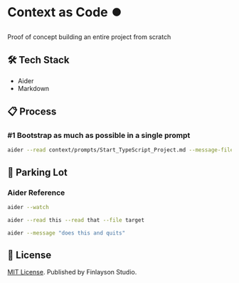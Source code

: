 # Context as Code ⏺️ 

Proof of concept building an entire project from scratch

## 🛠️ Tech Stack

* Aider
* Markdown

## 📋 Process

### #1 Bootstrap as much as possible in a single prompt

```sh
aider --read context/prompts/Start_TypeScript_Project.md --message-file context/changelog/2025_04_08_2111_43610_start_project
```

## 🚦 Parking Lot

### Aider Reference

```sh
aider --watch

aider --read this --read that --file target

aider --message "does this and quits"
```

## 📜 License

[MIT License](./LICENSE.txt).
Published by Finlayson Studio.

